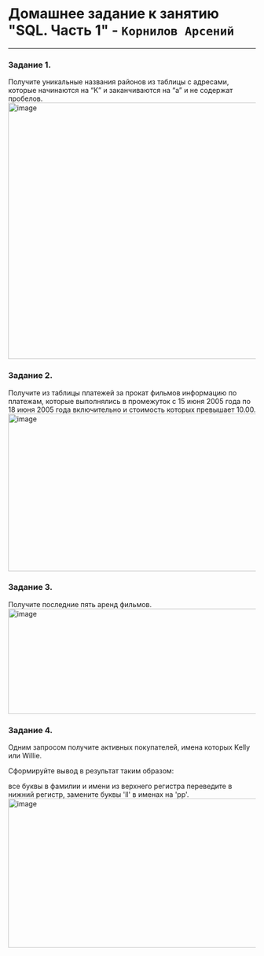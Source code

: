 # Домашнее задание к занятию "SQL. Часть 1" - `Корнилов Арсений`
---
### Задание 1.
Получите уникальные названия районов из таблицы с адресами, которые начинаются на “K” и заканчиваются на “a” и не содержат пробелов.
<img width="1303" height="521" alt="image" src="https://github.com/user-attachments/assets/1706e5f3-39fc-4375-bc78-3754bb1ce6d4" />


### Задание 2.
Получите из таблицы платежей за прокат фильмов информацию по платежам, которые выполнялись в промежуток с 15 июня 2005 года по 18 июня 2005 года включительно и стоимость которых превышает 10.00.
<img width="776" height="320" alt="image" src="https://github.com/user-attachments/assets/fd7a1ca5-13f5-4cf4-877a-984e18c45967" />


### Задание 3.
Получите последние пять аренд фильмов.
<img width="1032" height="214" alt="image" src="https://github.com/user-attachments/assets/e276b587-dc27-4b06-9789-8a09c2504328" />


### Задание 4.
Одним запросом получите активных покупателей, имена которых Kelly или Willie.

Сформируйте вывод в результат таким образом:

все буквы в фамилии и имени из верхнего регистра переведите в нижний регистр,
замените буквы 'll' в именах на 'pp'.
<img width="1022" height="303" alt="image" src="https://github.com/user-attachments/assets/169e8749-4084-4ec5-a0ba-98a59f0d7f8c" />
